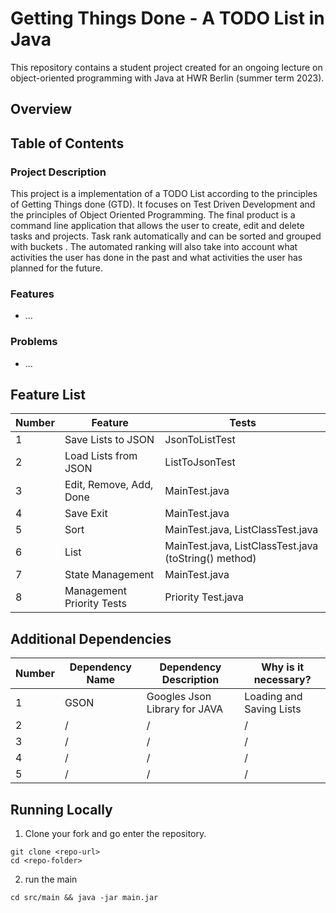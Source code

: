 # Getting Things Done - A TODO List in Java


This repository contains a student project created for an ongoing lecture on object-oriented programming with Java at HWR Berlin (summer term 2023).

## Overview
## Table of Contents



### Project Description
This project is a implementation of a TODO List according to the principles of Getting Things done (GTD).
It focuses on Test Driven Development and the principles of Object Oriented Programming.
The final product is a command line application that allows the user to create, edit and delete tasks and projects.
Task rank automatically and can be sorted and grouped with buckets .
The automated ranking will also take into account what activities the user has done in the past and what activities the user has planned for the future.
### Features

- ...
### Problems

- ...
## Feature List

[TODO]: # (For each feature implemented, add a row to the table!)

| Number | Feature                   | Tests                                                 | 
|-------|---------------------------|-------------------------------------------------------|
| 1     | Save Lists to JSON        | JsonToListTest                                        |
| 2     | Load Lists from JSON      | ListToJsonTest                                        |
| 3     | Edit, Remove, Add, Done   | MainTest.java                                         |
| 4     | Save Exit                 | MainTest.java                                         |
| 5     | Sort                      | MainTest.java, ListClassTest.java                     |
| 6     | List                      | MainTest.java, ListClassTest.java (toString() method) |
| 7     | State Management          | MainTest.java                                         |
| 8     | Management Priority Tests | Priority Test.java                                    |

## Additional Dependencies

[TODO]: # (For each additional dependency your project requires- Add an additional row to the table!)

| Number | Dependency Name | Dependency Description | Why is it necessary? |
|--------|-----------------|------------------------|----------------------|
| 1      | GSON | Googles Json Library for JAVA | Loading and Saving Lists |
| 2      | /               | /                      | /                    |
| 3      | /               | /                      | /                    |
| 4      | /               | /                      | /                    |
| 5      | /               | /                      | /                    |

## Running Locally

1. Clone your fork and go enter the repository.
```
git clone <repo-url>
cd <repo-folder>
```
2. run the main
```
cd src/main && java -jar main.jar
```
